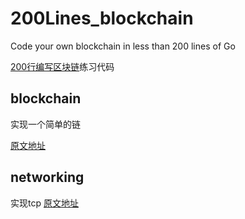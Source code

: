 # 200Lines_blockchain
Code your own blockchain in less than 200 lines of Go

[200行编写区块链](https://medium.com/@mycoralhealth)练习代码

## blockchain
实现一个简单的链

[原文地址](https://medium.com/@mycoralhealth/code-your-own-blockchain-in-less-than-200-lines-of-go-e296282bcffc)

## networking
实现tcp
[原文地址](https://medium.com/@mycoralhealth/part-2-networking-code-your-own-blockchain-in-less-than-200-lines-of-go-17fe1dad46e1)